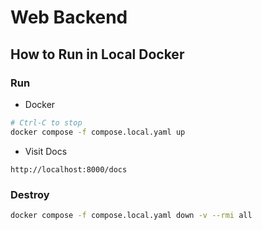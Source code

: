 # Web Backend

## How to Run in Local Docker

### Run

- Docker

```bash
# Ctrl-C to stop
docker compose -f compose.local.yaml up
```

- Visit Docs

```
http://localhost:8000/docs
```

### Destroy

```bash
docker compose -f compose.local.yaml down -v --rmi all
```
